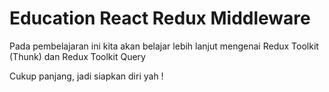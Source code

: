 # Education React Redux Middleware

Pada pembelajaran ini kita akan belajar lebih lanjut mengenai Redux Toolkit (Thunk) dan Redux Toolkit Query

Cukup panjang, jadi siapkan diri yah !